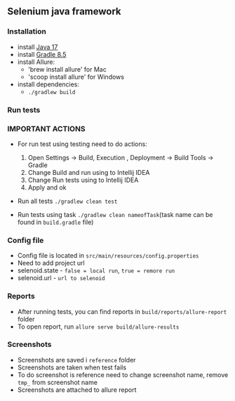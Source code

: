 ## Selenium java framework

### Installation

- install [Java 17](https://www.oracle.com/java/technologies/javase/jdk17-archive-downloads.html)
- install [Gradle 8.5](https://gradle.org/releases/)
- install Allure:
  * 'brew install allure' for Mac
  * 'scoop install allure' for Windows
- install dependencies:
  * `./gradlew build`

### Run tests

### IMPORTANT ACTIONS
- For run test using testing need to do actions:
  1. Open Settings -> Build, Execution , Deployment -> Build Tools -> Gradle
  2. Change Build and run using to Intellij IDEA
  3. Change Run tests using to Intellij IDEA
  4. Apply and ok


- Run all tests `./gradlew clean test`

- Run tests using task `./gradlew clean nameofTask`(task name can be found in `build.gradle` file)


### Config file
- Config file is located in `src/main/resources/config.properties`
- Need to add project url
- selenoid.state - `false = local run`, `true = remore run`
- selenoid.url - `url to selenoid`

### Reports
- After running tests, you can find reports in `build/reports/allure-report` folder
- To open report, run `allure serve build/allure-results`

### Screenshots
- Screenshots are saved i `reference` folder
- Screenshots are taken when test fails
- To do screenshot is reference need to change screenshot name, remove `tmp_` from screenshot name
- Screenshots are attached to allure report

  